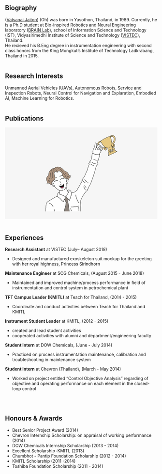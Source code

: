 ## Biography

([Vatsanai Jaiton](https://drive.google.com/file/d/1_uyaCzcxT1Iy-0fEOOt4W5WOsjRYdz03/view?usp=sharing)) (Oh) was born in Yasothon, Thailand, in 1989. Currently, he is a Ph.D student at Bio-inspired Robotics and Neural Engineering laboratory ([BRAIN Lab](https://brain.vistec.ac.th/)), school of Information Science and Technology (IST), Vidyasirimedhi Institute of Science and Technology ([VISTEC](https://www.vistec.ac.th/)), Thailand. <br>He recieved his B.Eng degree in instrumentation engineering with second class honors from the King Mongkut’s Institute of Technology Ladkrabang, Thailand in 2015.
<br> 
<br>   

## Research Interests
Unmanned Aerial Vehicles (UAVs), Autonomous Robots, Service and Inspection Robots, Neural Control for Navigation and Explaration, Embodied AI, Machine Learning for Robotics.
<br> 
<br>  

## Publications
<img src="./image/success.jpeg">
<br> 
<br>   

## Experiences
**Research Assistant** at VISTEC (July– August 2018)
  - Designed and manufactured exoskeleton suit mockup for the greeting with her royal highness, Princess Sirindhorn 
  
**Maintenance Engineer** at SCG Chemicals, (August 2015 - June 2018)
  - Maintained and improved machine/process performance in field of instrumentation and control system in petrochemical plant  
  
**TFT Campus Leader (KMITL)** at Teach for Thailand, (2014 - 2015)
  - Coordinate and conduct activities between Teach for Thailand and KMITL
  
**Instrument Student Leader** at KMITL, (2012 - 2015)
  - created and lead student activities
  - cooperated activities with alumni and department/engineering faculty
  
**Student Intern** at DOW Chemicals, (June - July 2014)
  - Practiced on process instrumentation maintenance, calibration and troubleshooting in maintenance system
  
**Student Intern** at Chevron (Thailand), (March - May 2014)
  - Worked on project entitled “Control Objective Analysis” regarding of objective and operating performance on each element in the closed-loop control 
<br> 
<br>  

## Honours & Awards
- Best Senior Project Award (2014)
- Chevron Internship Scholarship: on appraisal of working performance (2014)
- DOW Chemicals Internship Scholarship (2013 - 2014)
- Excellent Scholarship :KMITL (2013)
- Chumbhot - Pantip Foundation Scholarship (2012 - 2014)
- KMITL Scholarship (2011 -2014)
- Toshiba Foundation Scholarship (2011 - 2014)

 

